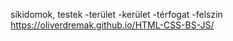 síkidomok, testek
-terület
-kerület
-térfogat 
-felszin
https://oliverdremak.github.io/HTML-CSS-BS-JS/
